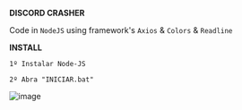**DISCORD CRASHER**

Code in `NodeJS` using framework's `Axios` & `Colors` & `Readline`

**INSTALL**

`1º Instalar Node-JS`

`2º Abra "INICIAR.bat"`

![image](https://user-images.githubusercontent.com/69597508/98058234-f1d63200-1e22-11eb-91ec-36435f7aaf3d.png)

